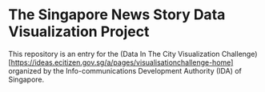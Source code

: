 The Singapore News Story Data Visualization Project
=======================

This repository is an entry for the (Data In The City Visualization Challenge)[https://ideas.ecitizen.gov.sg/a/pages/visualisationchallenge-home] organized by the Info-communications Development Authority (IDA) of Singapore.
